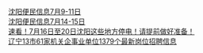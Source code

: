   
[沈阳便民信息7月9-11日](http://www.dianyue.me/archives/434/9ac9zvc0megbhhl8/)  
[沈阳便民信息7月14-15日](http://www.dianyue.me/archives/450/q0pj0grfup7uxjxk/)  
[速看！7月16日至20日沈阳这些地方停电！请提前做好准备！](http://www.dianyue.me/archives/438/wcpsi96yk1mojvcu/)  
[辽宁13市61家机关企事业单位1379个最新岗位招聘信息](http://www.dianyue.me/archives/434/y2c690henhbt0x2q/)